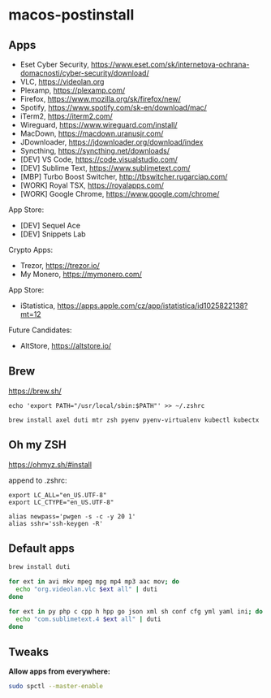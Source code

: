 # macos-postinstall

## Apps

- Eset Cyber Security, https://www.eset.com/sk/internetova-ochrana-domacnosti/cyber-security/download/
- VLC, https://videolan.org
- Plexamp, https://plexamp.com/
- Firefox, https://www.mozilla.org/sk/firefox/new/
- Spotify, https://www.spotify.com/sk-en/download/mac/
- iTerm2, https://iterm2.com/
- Wireguard, https://www.wireguard.com/install/
- MacDown, https://macdown.uranusjr.com/
- JDownloader, https://jdownloader.org/download/index
- Syncthing, https://syncthing.net/downloads/
- [DEV] VS Code, https://code.visualstudio.com/
- [DEV] Sublime Text, https://www.sublimetext.com/
- [MBP] Turbo Boost Switcher, http://tbswitcher.rugarciap.com/
- [WORK] Royal TSX, https://royalapps.com/
- [WORK] Google Chrome, https://www.google.com/chrome/

App Store:

- [DEV] Sequel Ace
- [DEV] Snippets Lab

Crypto Apps:
- Trezor, https://trezor.io/
- My Monero, https://mymonero.com/

App Store:

- iStatistica, https://apps.apple.com/cz/app/istatistica/id1025822138?mt=12

Future Candidates:

- AltStore, https://altstore.io/

## Brew

https://brew.sh/

```
echo 'export PATH="/usr/local/sbin:$PATH"' >> ~/.zshrc
```

```
brew install axel duti mtr zsh pyenv pyenv-virtualenv kubectl kubectx
```

## Oh my ZSH

https://ohmyz.sh/#install

append to .zshrc:

```
export LC_ALL="en_US.UTF-8"
export LC_CTYPE="en_US.UTF-8"

alias newpass='pwgen -s -c -y 20 1'
alias sshr='ssh-keygen -R'
```

## Default apps

```bash
brew install duti
```

```bash
for ext in avi mkv mpeg mpg mp4 mp3 aac mov; do
  echo "org.videolan.vlc $ext all" | duti
done
```

```bash
for ext in py php c cpp h hpp go json xml sh conf cfg yml yaml ini; do
  echo "com.sublimetext.4 $ext all" | duti
done
```

## Tweaks

**Allow apps from everywhere:**

```bash
sudo spctl --master-enable
```
